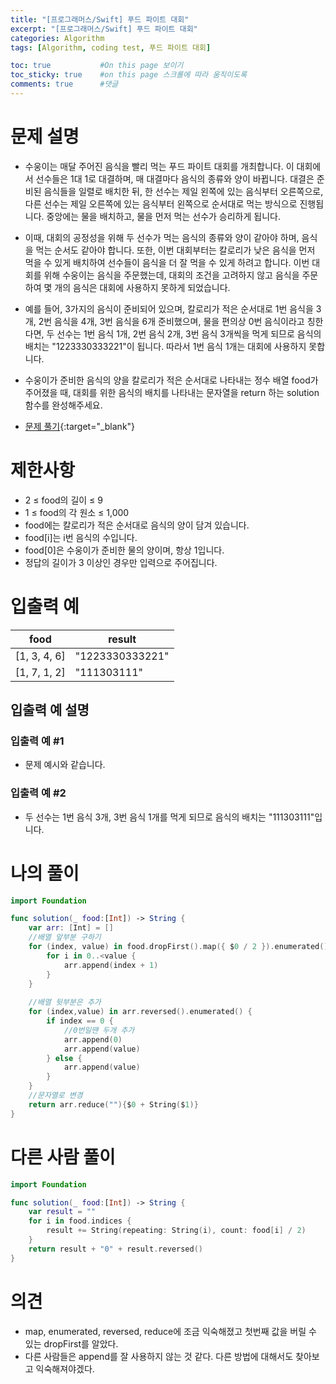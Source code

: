 ```yaml
---
title: "[프로그래머스/Swift] 푸드 파이트 대회"
excerpt: "[프로그래머스/Swift] 푸드 파이트 대회"
categories: Algorithm
tags: [Algorithm, coding test, 푸드 파이트 대회]

toc: true           #On this page 보이기 
toc_sticky: true    #on this page 스크롤에 따라 움직이도록 
comments: true      #댓글
---
```

# 문제 설명 
- 수웅이는 매달 주어진 음식을 빨리 먹는 푸드 파이트 대회를 개최합니다. 이 대회에서 선수들은 1대 1로 대결하며, 매 대결마다 음식의 종류와 양이 바뀝니다. 대결은 준비된 음식들을 일렬로 배치한 뒤, 한 선수는 제일 왼쪽에 있는 음식부터 오른쪽으로, 다른 선수는 제일 오른쪽에 있는 음식부터 왼쪽으로 순서대로 먹는 방식으로 진행됩니다. 중앙에는 물을 배치하고, 물을 먼저 먹는 선수가 승리하게 됩니다.
- 이때, 대회의 공정성을 위해 두 선수가 먹는 음식의 종류와 양이 같아야 하며, 음식을 먹는 순서도 같아야 합니다. 또한, 이번 대회부터는 칼로리가 낮은 음식을 먼저 먹을 수 있게 배치하여 선수들이 음식을 더 잘 먹을 수 있게 하려고 합니다. 이번 대회를 위해 수웅이는 음식을 주문했는데, 대회의 조건을 고려하지 않고 음식을 주문하여 몇 개의 음식은 대회에 사용하지 못하게 되었습니다.
- 예를 들어, 3가지의 음식이 준비되어 있으며, 칼로리가 적은 순서대로 1번 음식을 3개, 2번 음식을 4개, 3번 음식을 6개 준비했으며, 물을 편의상 0번 음식이라고 칭한다면, 두 선수는 1번 음식 1개, 2번 음식 2개, 3번 음식 3개씩을 먹게 되므로 음식의 배치는 "1223330333221"이 됩니다. 따라서 1번 음식 1개는 대회에 사용하지 못합니다.
- 수웅이가 준비한 음식의 양을 칼로리가 적은 순서대로 나타내는 정수 배열 food가 주어졌을 때, 대회를 위한 음식의 배치를 나타내는 문자열을 return 하는 solution 함수를 완성해주세요.

- [문제 풀기](https://school.programmers.co.kr/learn/courses/30/lessons/134240){:target="_blank"} 

# 제한사항
- 2 ≤ food의 길이 ≤ 9
- 1 ≤ food의 각 원소 ≤ 1,000
- food에는 칼로리가 적은 순서대로 음식의 양이 담겨 있습니다.
- food[i]는 i번 음식의 수입니다.
- food[0]은 수웅이가 준비한 물의 양이며, 항상 1입니다.
- 정답의 길이가 3 이상인 경우만 입력으로 주어집니다.

# 입출력 예

|food|result|
|---|---|
|[1, 3, 4, 6]|"1223330333221"|
|[1, 7, 1, 2]|"111303111"|

## 입출력 예 설명
### 입출력 예 #1
- 문제 예시와 같습니다.

### 입출력 예 #2
- 두 선수는 1번 음식 3개, 3번 음식 1개를 먹게 되므로 음식의 배치는 "111303111"입니다.

# 나의 풀이 
```swift 
import Foundation

func solution(_ food:[Int]) -> String {
    var arr: [Int] = []
    //배열 앞부분 구하기
    for (index, value) in food.dropFirst().map({ $0 / 2 }).enumerated() {
        for i in 0..<value {
            arr.append(index + 1)
        }
    }
    
    //배열 뒷부분은 추가
    for (index,value) in arr.reversed().enumerated() {
        if index == 0 {
            //0번일땐 두개 추가 
            arr.append(0)
            arr.append(value)
        } else {
            arr.append(value)
        }
    }
    //문자열로 변경
    return arr.reduce(""){$0 + String($1)}
}
``` 
# 다른 사람 풀이 
```swift 
import Foundation

func solution(_ food:[Int]) -> String {
    var result = ""
    for i in food.indices {
        result += String(repeating: String(i), count: food[i] / 2)
    }
    return result + "0" + result.reversed()
}
``` 

# 의견 
- map, enumerated, reversed, reduce에 조금 익숙해졌고 첫번째 값을 버릴 수 있는 dropFirst를 알았다.
- 다른 사람들은 append를 잘 사용하지 않는 것 같다. 다른 방법에 대해서도 찾아보고 익숙해져야겠다. 